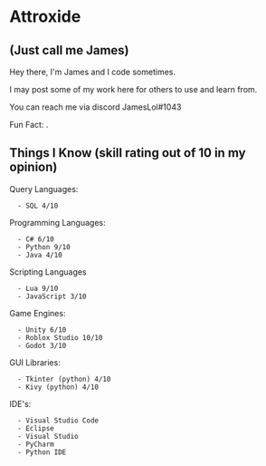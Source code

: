
# Attroxide
## (Just call me James)

Hey there, I'm James and I code sometimes.

I may post some of my work here for others to use and learn from.

You can reach me via discord JamesLol#1043

Fun Fact:
  .

## Things I Know (skill rating out of 10 in my opinion)

Query Languages:
```
  - SQL 4/10
```

Programming Languages:
```
  - C# 6/10
  - Python 9/10
  - Java 4/10
```

Scripting Languages
```
  - Lua 9/10
  - JavaScript 3/10
```

Game Engines:
```
  - Unity 6/10
  - Roblox Studio 10/10
  - Godot 3/10
```

GUI Libraries:
```
  - Tkinter (python) 4/10
  - Kivy (python) 4/10
```

IDE's:
```
  - Visual Studio Code
  - Eclipse
  - Visual Studio
  - PyCharm
  - Python IDE
```

